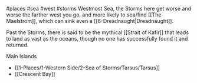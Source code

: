 #places #sea #west #storms
Westmost Sea, the Storms here get worse and worse the farther west you go, and more likely to sea/find [[The Maelstrom]], which can sink even a [[6-Dreadnaught|Dreadnaught]].  

Past the Storms, there is said to be the mythical [[Strait of Kafir]] that leads to land as vast as the oceans, though no one has successfully found it and returned.

Main Islands
- [[1-Places/1-Western Side/2-Sea of Storms/Tarsus/Tarsus]]
- [[Crescent Bay]]